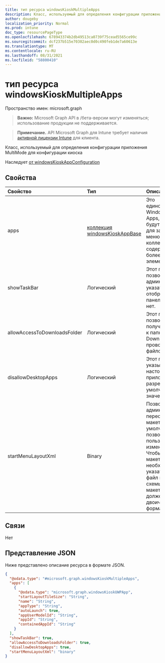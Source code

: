 ```yaml
---
title: тип ресурса windowsKioskMultipleApps
description: Класс, используемый для определения конфигурации приложения MultiMode для конфигурации киоска
author: dougeby
localization_priority: Normal
ms.prod: intune
doc_type: resourcePageType
ms.openlocfilehash: 678943374b2db49513ca0739f75cead5565ce99c
ms.sourcegitcommit: dcf237b515e70302aec0d0c490feb1de7a60613e
ms.translationtype: MT
ms.contentlocale: ru-RU
ms.lasthandoff: 08/31/2021
ms.locfileid: "58800410"
---
```

# <a name="windowskioskmultipleapps-resource-type"></a>тип ресурса windowsKioskMultipleApps

Пространство имен: microsoft.graph

> **Важно:** Microsoft Graph API в /бета-версии могут изменяться; использование продукции не поддерживается.

> **Примечание.** API Microsoft Graph для Intune требует наличия [активной лицензии Intune](https://go.microsoft.com/fwlink/?linkid=839381) для клиента.

Класс, используемый для определения конфигурации приложения MultiMode для конфигурации киоска


Наследует [от windowsKioskAppConfiguration](../resources/intune-deviceconfig-windowskioskappconfiguration.md)

## <a name="properties"></a>Свойства
|Свойство|Тип|Описание|
|:---|:---|:---|
|apps|[коллекция windowsKioskAppBase](../resources/intune-deviceconfig-windowskioskappbase.md)|Это единственные Windows store Apps, которые будут доступны для запуска из меню . Эта коллекция может содержать не более 128 элементов.|
|showTaskBar|Логический|Этот параметр позволяет администратору указать, отображается ли панели задач или нет.|
|allowAccessToDownloadsFolder|Логический|Этот параметр позволяет получить доступ к папке Downloads в проводнике файлов.|
|disallowDesktopApps|Логический|Этот параметр указывает, что настольные приложения разрешены. По умолчанию значение true.|
|startMenuLayoutXml|Binary|Позволяет администраторам переопределять макет Start по умолчанию и не позволяет пользователю изменять его. Чтобы изменить макет, необходимо указать XML-файл на основе схемы изменения макета. XML должен быть в двоичном формате.|

## <a name="relationships"></a>Связи
Нет

## <a name="json-representation"></a>Представление JSON
Ниже представлено описание ресурса в формате JSON.
<!-- {
  "blockType": "resource",
  "@odata.type": "microsoft.graph.windowsKioskMultipleApps"
}
-->
``` json
{
  "@odata.type": "#microsoft.graph.windowsKioskMultipleApps",
  "apps": [
    {
      "@odata.type": "microsoft.graph.windowsKioskUWPApp",
      "startLayoutTileSize": "String",
      "name": "String",
      "appType": "String",
      "autoLaunch": true,
      "appUserModelId": "String",
      "appId": "String",
      "containedAppId": "String"
    }
  ],
  "showTaskBar": true,
  "allowAccessToDownloadsFolder": true,
  "disallowDesktopApps": true,
  "startMenuLayoutXml": "binary"
}
```



